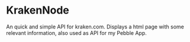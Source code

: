 # KrakenNode

An quick and simple API for kraken.com.
Displays a html page with some relevant information, also used as API for my Pebble App.
